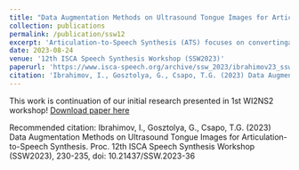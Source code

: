 ```yaml
---
title: "Data Augmentation Methods on Ultrasound Tongue Images for Articulation-to-Speech Synthesis"
collection: publications
permalink: /publication/ssw12
excerpt: 'Articulation-to-Speech Synthesis (ATS) focuses on convertingarticulatory biosignal information into audible speech, nowadays mostly using DNNs, with a future target application of aSilent Speech Interface. Ultrasound Tongue Imaging (UTI) isan affordable and non-invasive technique that has become popular for collecting articulatory data. Data augmentation has beenshown to improve the generalization ability of DNNs, e.g. toavoid overfitting, introduce variations into the existing dataset,or make the network more robust against various noise types onthe input data. In this paper, we compare six different data augmentation methods on the UltraSuite-TaL corpus during UTI-based ATS using CNNs. Validation mean squared error is usedto evaluate the performance of CNNs, while by the synthesizedspeech samples, the performace of direct ATS is measured using MCD and PESQ scores. Although we did not find largedifferences in the outcome of various data augmentation techniques, the results of this study suggest that while applying dataaugmentation techniques on UTI poses some challenges due tothe unique nature of the data, it provides benefits in terms ofenhancing the robustness of neural networks. In general, articulatory control might be beneficial in TTS as well.'
date: 2023-08-24
venue: '12th ISCA Speech Synthesis Workshop (SSW2023)'
paperurl: 'https://www.isca-speech.org/archive/ssw_2023/ibrahimov23_ssw.html'
citation: 'Ibrahimov, I., Gosztolya, G., Csapo, T.G. (2023) Data Augmentation Methods on Ultrasound Tongue Images for Articulation-to-Speech Synthesis. Proc. 12th ISCA Speech Synthesis Workshop (SSW2023), 230-235, doi: 10.21437/SSW.2023-36'
---
```


This work is continuation of our initial research presented in 1st WI2NS2 workshop!
[Download paper here](https://www.isca-speech.org/archive/pdfs/ssw_2023/ibrahimov23_ssw.pdf)

Recommended citation: Ibrahimov, I., Gosztolya, G., Csapo, T.G. (2023) Data Augmentation Methods on Ultrasound Tongue Images for Articulation-to-Speech Synthesis. Proc. 12th ISCA Speech Synthesis Workshop (SSW2023), 230-235, doi: 10.21437/SSW.2023-36
